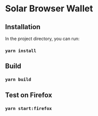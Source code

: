 # Solar Browser Wallet

## Installation

In the project directory, you can run:

### `yarn install`

## Build 

### `yarn build`

## Test on Firefox 

### `yarn start:firefox`
